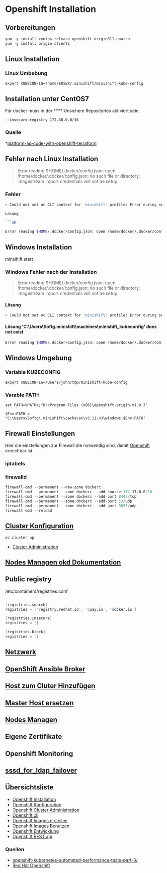 # Openshift Installation

## Vorbereitungen

```s
yum -y install centos-release-openshift-origin311.noarch
yum -y install origin-clients
```

## Linux Installation

### Linux Umbebung

`export KUBECONFIG=/home/$USER/.minishift/minishift-kube-config`

## Installation unter CentOS7

Für docker muss in der **** Unsichere Repositories aktiviert sein.

`--insecure-registry 172.30.0.0/16`

### Quelle

*[platform-as-code-with-openshift-terraform](https://medium.com/@fabiojose/platform-as-code-with-openshift-terraform-1da6af7348ce)

## Fehler nach Linux Installation

> Error reading $HOME/.docker/config.json: open /home/docker/.docker/config.json: no such file or directory, imagestream import credentials will not be setup

### Fehler

```sh
> Could not set oc CLI context for 'minishift' profile: Error during setting 'minishift' as active profile: The specified path to the kube config 'C:\Users\Softg\.minishift\machines\minishift_kubeconfig' does not exist

Lösung

```sh

Error reading $HOME/.docker/config.json: open /home/docker/.docker/config.json: no such file or directory, imagestream import credentials will not be setup
```

## Windows Installation

minsihift start

### Windows Fehler nach der Installation

> Error reading $HOME/.docker/config.json: open /home/docker/.docker/config.json: no such file or directory, imagestream import credentials will not be setup

#### Lösung

```sh
> Could not set oc CLI context for 'minishift' profile: Error during setting 'minishift' as active profile: The specified path to the kube config 'C:\Users\Softg\.minishift\machines\minishift_kubeconfig' does not exist
```

#### Lösung 'C:\Users\Softg\.minishift\machines\minishift_kubeconfig' does not exist

```sh
Error reading $HOME/.docker/config.json: open /home/docker/.docker/config.json: no such file or directory, imagestream import credentials will not be setup

```

## Windows Umgebung

### Variable KUBECONFIG

`export KUBECONFIG=/Users/john/tmp/minishift-kube-config`

### Varable PATH

`set PATH=%PATH%;"D:\Program Files (x86)\openshift-origin-v1.0.3"`

`$Env:PATH = "C:\Users\Softg\.minishift\cache\oc\v3.11.43\windows;$Env:PATH"`

## Firewall Einstellungen

Hier die einstellungen zur  Firewall die notwendig sind, damit [Openshift](../openshift) erreichbar ist.

### iptabels

### firewalld

```s
firewall-cmd --permanent --new-zone dockerc
firewall-cmd --permanent --zone dockerc --add-source 172.17.0.0/16
firewall-cmd --permanent --zone dockerc --add-port 8443/tcp
firewall-cmd --permanent --zone dockerc --add-port 53/udp
firewall-cmd --permanent --zone dockerc --add-port 8053/udp
firewall-cmd --reload

```

## [Cluster Konfiguration](https://docs.okd.io/latest/install_config/master_node_configuration.html)

`oc cluster up`

* [Cluster Administration](https://docs.okd.io/latest/getting_started/administrators.html#getting-started-administrators)

## [Nodes Managen okd Dokumentation](https://docs.okd.io/latest/admin_guide/manage_nodes.html)

## Public registry

/etc/containers/registries.conf

```s

[registries.search]
registries = ['registry.redhat.io', 'quay.io', 'docker.io']

[registries.insecure]
registries = []

[registries.block]
registries = []
```

## [Netzwerk](https://docs.okd.io/latest/admin_guide/managing_networking.html)

## [OpenShift Ansible Broker](https://docs.okd.io/latest/install_config/oab_broker_configuration.html)

## [Host zum Cluter Hinzufügen](https://docs.okd.io/latest/install_config/adding_hosts_to_existing_cluster.html)

## [Master Host ersetzen](https://docs.okd.io/latest/admin_guide/assembly_replace-master-host.html)

## [Nodes Managen](https://docs.okd.io/latest/admin_guide/manage_nodes.html)

## Eigene Zertifikate

## Openshift Monitoring

## [sssd_for_ldap_failover](https://docs.okd.io/latest/install_config/sssd_for_ldap_failover.html)

## Übersichtsliste

* [Openshift Installation](../openshift-installation)
* [Openshift Konfiguration](../openshift-konfiguration)
* [Openshift Cluster Administration](../openshift-cluster-administration)
* [Openshift cli](../openshift-cli)
* [Openshift Images erstellen](../openshift-erstellen-images)
* [Openshift Images Benutzen](../openshift-benutzen-images)
* [Openshift Entwicklung](../openshift-entwicklung)
* [Openshift REST api](../openshift-rest-api)

### Quellen

* [openshift-kubernetes-automated-performance-tests-part-3/](https://developers.redhat.com/blog/2019/01/16/openshift-kubernetes-automated-performance-tests-part-3/)
* [Red Hat Openshift](https://access.redhat.com/documentation/en-us/red_hat_enterprise_linux/8-beta/html/building_running_and_managing_containers/enabling-container-settings_building-running-and-managing-containers)